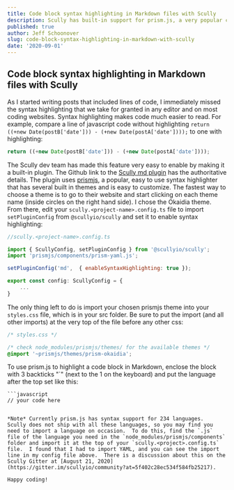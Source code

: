 ```yaml
---
title: Code block syntax highlighting in Markdown files with Scully
description: Scully has built-in support for prism.js, a very popular code syntax highlighting package.  Learn how to incorporate it into your website and get your code blocks highlighted.
published: true
author: Jeff Schoonover
slug: code-block-syntax-highlighting-in-markdown-with-scully
date: '2020-09-01'
---
```


## Code block syntax highlighting in Markdown files with Scully

As I started writing posts that included lines of code, I immediately missed the syntax highlighting that we take for granted in any editor and on most coding websites.  Syntax highlighting makes code much easier to read.  For example, compare a line of javascript code without highlighting `return ((+new Date(postB['date'])) - (+new Date(postA['date'])));` to one with highlighting:

```js
return ((+new Date(postB['date'])) - (+new Date(postA['date'])));
```

The Scully dev team has made this feature very easy to enable by making it a built-in plugin.  The Github link to the [Scully md plugin](https://github.com/scullyio/scully/blob/main/docs/Reference/plugins/built-in-plugins/md.md) has the authoritative details.  The plugin uses [prismjs](https://prismjs.com/), a popular, easy to use syntax highlighter that has several built in themes and is easy to customize.  The fastest way to choose a theme is to go to their website and start clicking on each theme name (inside circles on the right hand side).  I chose the Okaidia theme.  From there, edit your `scully.<project-name>.config.ts` file to import `setPluginConfig` from `@scullyio/scully` and set it to enable syntax highlighting:

```js
//scully.<project-name>.config.ts

import { ScullyConfig, setPluginConfig } from '@scullyio/scully';
import 'prismjs/components/prism-yaml.js';

setPluginConfig('md',  { enableSyntaxHighlighting: true });

export const config: ScullyConfig = {
    ...
}
```

The only thing left to do is import your chosen prismjs theme into your `styles.css` file, which is in your src folder.  Be sure to put the import (and all other imports) at the very top of the file before any other css:

```css
/* styles.css */

/* check node_modules/prismjs/themes/ for the available themes */
@import '~prismjs/themes/prism-okaidia';
```

To use prism.js to highlight a code block in Markdown, enclose the block with 3 backticks "`" (next to the 1 on the keyboard) and put the language after the top set like this:

```
```javascript
// your code here
```
```

*Note* Currently prism.js has syntax support for 234 languages.  Scully does not ship with all these languages, so you may find you need to import a language on occasion.  To do this, find the `.js` file of the language you need in the `node_modules/prismjs/components` folder and import it at the top of your `scully.<project>.config.ts` file.  I found that I had to import YAML, and you can see the import line in my config file above.  There is a discussion about this on the Scully Gitter at [August 21, 2020](https://gitter.im/scullyio/community?at=5f402c28ec534f584fb25217).

Happy coding!  
